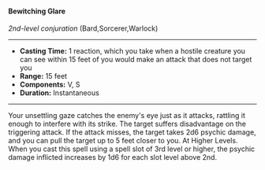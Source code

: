 #### Bewitching Glare
*2nd-level conjuration* (Bard,Sorcerer,Warlock)
___
- **Casting Time:** 1 reaction, which you take when a hostile creature you can see within 15 feet of you would make an attack that does not target you
- **Range:** 15 feet
- **Components:** V, S
- **Duration:** Instantaneous
---
Your unsettling gaze catches the enemy's eye just as
it attacks, rattling it enough to interfere with its
strike. The target suffers disadvantage on the
triggering attack. If the attack misses, the target
takes 2d6 psychic damage, and you can pull the
target up to 5 feet closer to you.
At Higher Levels.  When you cast this spell using
a spell slot of 3rd level or higher, the psychic
damage inflicted increases by 1d6 for each slot level
above 2nd.
